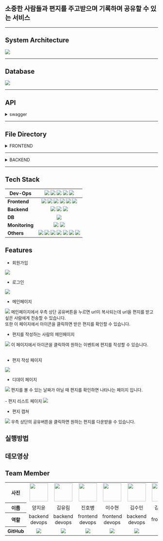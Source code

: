 <!--헤더-->

## **소중한 사람들과 편지를 주고받으며 기록하며 공유할 수 있는 서비스**

---

<!-- 목차  -->
<!-- 목적  -->

## **System Architecture**

<img src="https://user-images.githubusercontent.com/97827316/192814535-1a36a80f-43ff-42d1-9d61-18fa73f6117b.png">

---

## **Database**

<img src="https://user-images.githubusercontent.com/97827316/192815894-2d441009-c234-40fa-a3cb-1be2bc8bd79a.png">

---

## **API**

<details>
<summary>swagger</summary>
<div markdown="1">
<br>
<img src="https://user-images.githubusercontent.com/97827316/192817400-72c4c11c-4f68-4d17-a1b7-52256f63d589.png">
</div>
</details>
<hr>

## **File Directory**

<details>
<summary>FRONTEND</summary>
<div markdown="1">
<br>
<img src="">
</div>
</details>
<hr>

<details>
<summary>BACKEND</summary>
<div markdown="1">
<br>
<img src="https://user-images.githubusercontent.com/97827316/192821923-7cb25d7e-7706-411f-8ff5-2a8865de8549.png">
</div>
</details>
<hr>

## **Tech Stack**

| **Dev-Ops**    |                                                                                                                                                                                                         <img src="https://img.shields.io/badge/Docker-2496ED?style=for-the-badge&logo=Docker&logoColor=black"> <img src="https://img.shields.io/badge/NGINX-009639?style=for-the-badge&logo=NGINX&logoColor=black"> <img src="https://img.shields.io/badge/S3%20Bucket-569A31?style=for-the-badge&logo=Amazon%20S3&logoColor=white"> <img src="https://camo.githubusercontent.com/b19486ea509c666da83ad052cd7feaba9af13b8e3c50839e5679d01a58f451ad/68747470733a2f2f696d672e736869656c64732e696f2f62616467652f416d617a6f6e204543322d4646393930303f7374796c653d666f722d7468652d6261646765266c6f676f3d616d617a6f6e253230656332266c6f676f436f6c6f723d626c61636b"> <img src="https://camo.githubusercontent.com/8a6f36409dbe11aaca51e2a91ebf154b5d330c51d95e577bb21ef1130b35d2f9/68747470733a2f2f696d672e736869656c64732e696f2f62616467652f416d617a6f6e205244532d3532374646463f7374796c653d666f722d7468652d6261646765266c6f676f3d616d617a6f6e253230726473266c6f676f436f6c6f723d626c61636b">                                                                                                                                                                                                        |
| -------------- | :------------------------------------------------------------------------------------------------------------------------------------------------------------------------------------------------------------------------------------------------------------------------------------------------------------------------------------------------------------------------------------------------------------------------------------------------------------------------------------------------------------------------------------------------------------------------------------------------------------------------------------------------------------------------------------------------------------------------------------------: |
| **Frontend**   |                                       <img src="https://img.shields.io/badge/TypeScript-3178C6?style=for-the-badge&logo=TypeScript&logoColor=black"> <img src="https://img.shields.io/badge/React-20232A?style=for-the-badge&logo=react&logoColor=61DAFB"> <img src="https://img.shields.io/badge/Redux-764ABC?style=for-the-badge&logo=Redux&logoColor=black"> <img src="https://img.shields.io/badge/Tailwind_CSS-38B2AC?style=for-the-badge&logo=tailwind-css&logoColor=white"> <img src="https://img.shields.io/badge/eslint-3A33D1?style=for-the-badge&logo=eslint&logoColor=white"> <img src="https://img.shields.io/badge/prettier-1A2C34?style=for-the-badge&logo=prettier&logoColor=F7BA3E">                                        |
| **Backend**    |                                                                                                                                                                                                          <img src="https://img.shields.io/badge/Django-092E20?style=for-the-badge&logo=Django&logoColor=white"> <img src="https://img.shields.io/badge/Gunicorn-499848?style=for-the-badge&logo=Gunicorn&logoColor=black"> <img src="https://img.shields.io/badge/Swagger-85EA2D?style=for-the-badge&logo=Swagger&logoColor=black">                                                                                                                                                                                                          |
| **DB**         |                                                                                                                                                                                                                                                                                                                     <img src="https://img.shields.io/badge/MySQL-4479A1?style=for-the-badge&logo=MySQL&logoColor=black">                                                                                                                                                                                                                                                                                                                     |
| **Monitoring** |                                                                                                                                                                                                                                                           <img src="https://img.shields.io/badge/Prometheus-E6522C?style=for-the-badge&logo=Prometheus&logoColor=black"> <img src="https://img.shields.io/badge/Grafana-F46800?style=for-the-badge&logo=Grafana&logoColor=black">                                                                                                                                                                                                                                                            |
| **Others**     | <img src="https://img.shields.io/badge/Git-F05032?style=for-the-badge&logo=Git&logoColor=black"> <img src="https://img.shields.io/badge/GitHub-100000?style=for-the-badge&logo=github&logoColor=white"> <img src="https://img.shields.io/badge/GitKraken-179287?style=for-the-badge&logo=GitKraken&logoColor=black"> <img src="https://img.shields.io/badge/Postman-FF6C37?style=for-the-badge&logo=postman&logoColor=white"> <img src="https://img.shields.io/badge/Slack-4A154B?style=for-the-badge&logo=slack&logoColor=white"> <img src="https://img.shields.io/badge/Notion-000000?style=for-the-badge&logo=notion&logoColor=white"> <img src="https://img.shields.io/badge/Zoom-2D8CFF?style=for-the-badge&logo=zoom&logoColor=white"> |

<!-- 세부 구성 페이지 -->
## **Features**

- 회원가입
<img src="https://user-images.githubusercontent.com/105929978/192843587-70545735-2615-48b5-9ba1-eb2be2673591.gif">

<br>

- 로그인
<img src="https://user-images.githubusercontent.com/105929978/192843692-48885379-ca8e-470d-999d-cef66d447b0f.gif">

<br>

- 메인페이지
<img src="https://user-images.githubusercontent.com/105929978/192843700-9fe94778-f0df-4a35-bd02-b8ba6e97127d.png">
메인페이지에서 우측 상단 공유버튼을 누르면 url이 복사되는데 url을 편지를 받고 싶은 사람에게 전송할 수 있습니다.
<br>
또한 이 페이지에서 아이콘을 클릭하면 받은 편지를 확인할 수 있습니다.

<br>

- 편지를 작성하는 사람의 메인페이지
<img src="https://user-images.githubusercontent.com/105929978/192843705-4361566f-275e-4448-b555-c7ad150d7fc2.png">
이 페이지에서 아이콘을 클릭하여 원하는 이벤트에 편지를 작성할 수 있습니다.
<br><br>

- 편지 작성 페이지
<img src="https://user-images.githubusercontent.com/105929978/192845003-1db16474-52c7-4fe3-951c-7e0e46dbb76e.gif">

<br>

- 디데이 페이지
<img src="https://user-images.githubusercontent.com/105929978/192845282-af830adf-ab4d-435b-afa8-31073c535329.gif">
편지를 볼 수 있는 날짜가 아닐 때 편지를 확인하면 나타나는 페이지 입니다.
<br>
<br>
- 편지 리스트 페이지
<img src="https://user-images.githubusercontent.com/105929978/192844999-4ef22738-24d0-4fd5-8781-6793497057be.gif">

<br>

- 편지 캡쳐
<img src="https://user-images.githubusercontent.com/105929978/192844987-3af80481-e18c-46fc-bc22-e4db2325b859.gif">
우측 상단의 공유버튼을 클릭하면 원하는 편지를 다운받을 수 있습니다.
<br>

<!-- 실행방법 -->
## **실행방법**

<!-- 데모영상 -->
## **데모영상**


## **Team Member**
<table width="950">
    <thead>
    </thead>
    <tbody>
    <tr>
        <th>사진</th>
         <td width="100" align="center">
            <a href="https://github.com/Zzyoon">
                <img src="https://avatars.githubusercontent.com/u/98005864?v=4.png" width="60" height="60">
            </a>
        </td>
        <td width="100" align="center">
            <a href="https://github.com/Ellie010707">
                <img src="https://avatars.githubusercontent.com/u/41159837?v=4.png" width="60" height="60">
            </a>
        </td>
        <td width="100" align="center">
            <a href="https://github.com/bicco2">
                <img src="https://avatars.githubusercontent.com/u/77577434?v=4.png" width="60" height="60">
            </a>
        </td>
        <td width="100" align="center">
            <a href="https://github.com/suhyeon3484">
                <img src="https://avatars.githubusercontent.com/u/105929978?v=4.png" width="60" height="60">
            </a>
        </td>
        <td width="100" align="center">
            <a href="https://github.com/gogo220">
                <img src="https://avatars.githubusercontent.com/u/112369016?v=4.png" width="60" height="60">
            </a>
        </td>
        <td width="100" align="center">
            <a href="https://github.com/yura0302">
                <img src="https://avatars.githubusercontent.com/u/97827316?v=4.png" width="60" height="60">
            </a>
    </tr>
    <tr>
        <th>이름</th>
        <td width="100" align="center">양지윤</td>
        <td width="100" align="center">김유림</td>
        <td width="100" align="center">진호병</td>
        <td width="100" align="center">이수현</td>
        <td width="100" align="center">김수민</td>
        <td width="100" align="center">김유라</td>
    </tr>
    <tr>
        <th>역할</th>
        <td width="150" align="center">
            backend<br>
            devops<br>
        </td>
        <td width="150" align="center">
            backend<br>
            devops<br>
        </td>
        <td width="150" align="center">
            frontend<br>
            devops<br>
        </td>
        <td width="150" align="center">
            frontend<br>
            devops<br>
        </td>
        <td width="150" align="center">
            backend<br>
            devops<br>
        </td>
        <td width="150" align="center">
            frontend<br>
        </td>
    </tr>
    <tr>
        <th>GitHub</th>
        <td width="100" align="center">
            <a href="https://github.com/Zzyoon">
                <img src="http://img.shields.io/badge/Zzyoon-green?style=social&logo=github"/>
            </a>
        </td>
        <td width="100" align="center">
            <a href="https://github.com/Ellie010707">
                <img src="http://img.shields.io/badge/Ellie010707-green?style=social&logo=github"/>
            </a>
        </td>
        <td width="100" align="center">
            <a href="https://github.com/bicco2">  
                <img src="http://img.shields.io/badge/bicco2-green?style=social&logo=github"/>
            </a>
        </td>
        <td width="100" align="center">
            <a href="https://github.com/suhyeon3484">
                <img src="http://img.shields.io/badge/suhyeon3484-green?style=social&logo=github"/>
            </a>
        </td>
        <td width="100" align="center">
            <a href="https://github.com/gogo220">
                <img src="http://img.shields.io/badge/gogo220-green?style=social&logo=github"/>
            </a>
        </td>
         <td width="100" align="center">
            <a href="https://github.com/yura0302">
                <img src="http://img.shields.io/badge/yura0302-green?style=social&logo=github"/>
            </a>
    </tr>
    </tbody>
</table>
